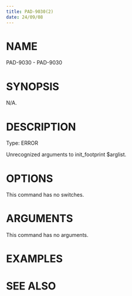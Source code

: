 ```yaml
---
title: PAD-9030(2)
date: 24/09/08
---
```


# NAME

PAD-9030 - PAD-9030

# SYNOPSIS

N/A.

# DESCRIPTION

Type: ERROR

Unrecognized arguments to init_footprint $arglist.

# OPTIONS

This command has no switches.

# ARGUMENTS

This command has no arguments.

# EXAMPLES

# SEE ALSO

